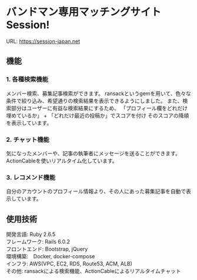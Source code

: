 # バンドマン専用マッチングサイト　Session!

URL: https://session-japan.net

## 機能

### 1. 各種検索機能

メンバー検索、募集記事検索ができます。
ransackというgemを用いて、色々な条件で絞り込み、希望通りの検索結果を表示できるようにしました。
また、検索部分はユーザーに有益な検索結果にするため、
「プロフィール欄をどれだけ埋めているか」 + 「どれだけ最近の投稿か」でスコアを付け
そのスコアの降順を表示しています。

### 2. チャット機能

気になったメンバーや、記事の執筆者にメッセージを送ることができます。
ActionCableを使いリアルタイム化しています。


### 3. レコメンド機能

自分のアカウントのプロフィール情報より、その人にあった募集記事を自動で表示しています。


## 使用技術

開発言語: Ruby 2.6.5<br>
フレームワーク: Rails 6.0.2<br>
フロントエンド: Bootstrap, jQuery<br>
環境構築:　Docker, docker-compose<br>
インフラ: AWS(VPC, EC2, RDS, Route53, ACM, ALB)<br>
その他: ransackによる検索機能、ActionCableによるリアルタイムチャット


